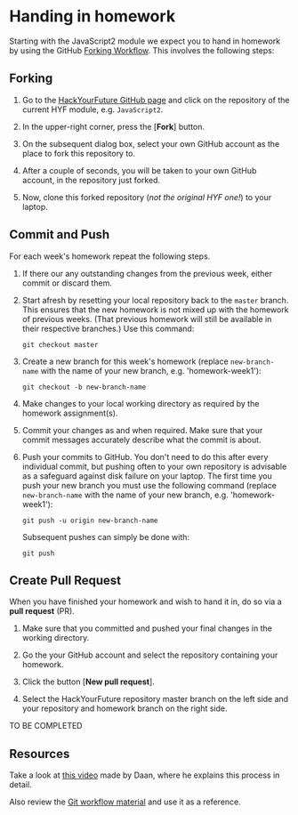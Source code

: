 # Handing in homework

Starting with  the JavaScript2 module we expect you to hand in homework by using the GitHub [Forking Workflow](https://github.com/HackYourFuture/Git/blob/master/Lecture-3.md). This involves the following steps:

## Forking 

1. Go to the [HackYourFuture GitHub page](https://github.com/HackYourFuture) and click on the repository of the current HYF module, e.g. `JavaScript2`.

2. In the upper-right corner, press the [**Fork**] button.

3. On the subsequent dialog box, select your own GitHub account as the place to fork this repository to.

4. After a couple of seconds, you will be taken to your own GitHub account, in the repository just forked.

5. Now, clone this forked repository (_not the original HYF one!_) to your laptop.

## Commit and Push

For each week's homework repeat the following steps.

1. If there our any outstanding changes from the previous week, either commit or discard them.

2. Start afresh by resetting your local repository back to the `master` branch. This ensures that the new homework is not mixed up with the homework of previous weeks. (That previous homework will still be available in their respective branches.) Use this command:

    ```
    git checkout master
    ```

3. Create a new branch for this week's homework (replace `new-branch-name` with the name of your new branch, e.g. 'homework-week1'):

    ```
    git checkout -b new-branch-name
    ```

4. Make changes to your local working directory as required by the homework assignment(s).

5. Commit your changes as and when required. Make sure that your commit messages accurately describe what the commit is about.

6. Push your commits to GitHub. You don't need to do this after every individual commit, but pushing often to your own repository is advisable as a safeguard against disk failure on your laptop. The first time you push your new branch you must use the following command (replace `new-branch-name` with the name of your new branch, e.g. 'homework-week1'):

    ```
    git push -u origin new-branch-name
    ```

    Subsequent pushes can simply be done with:

    ```
    git push
    ```

## Create Pull Request

When you have finished your homework and wish to hand it in, do so via a **pull request** (PR).

1. Make sure that you committed and pushed your final changes in the working directory.

2. Go the your GitHub account and select the repository containing your homework.

3. Click the button [**New pull request**].

4. Select the HackYourFuture repository master branch on the left side and your repository and homework branch on the right side.

TO BE COMPLETED

## Resources

Take a look at [this video](https://www.youtube.com/watch?v=-o0yomUVVpU)
made by Daan, where he explains this process in detail.

Also review the [Git workflow material](https://github.com/HackYourFuture/Git/blob/master/Lecture-3.md)
and use it as a reference.